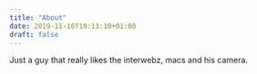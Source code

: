 ```yaml
---
title: "About"
date: 2019-11-16T19:13:10+01:00
draft: false
---
```


Just a guy that really likes the interwebz, macs and his camera. 

